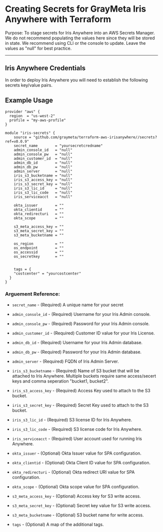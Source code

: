 # Creating Secrets for GrayMeta Iris Anywhere with Terraform
Purpose: To stage secrets for Iris Anywhere into an AWS Secrets Manager.  We do not recommend populating the values here since they will be stored in state. We recommend using CLI or the console to update.  Leave the values as "null" for best practice.

***
## Iris Anywhere Credentials
In order to deploy Iris Anywhere you will need to establish the following secrets key/value pairs.

## Example Usage

```hcl
provider "aws" {
  region  = "us-west-2"
  profile = "my-aws-profile"
}

module "iris-secrets" {    
    source = "github.com/graymeta/terraform-aws-irisanywhere//secrets?ref=v0.0.9"
    secret_name        = "yoursecretcredname"
    admin_console_id   = "null"
    admin_console_pw   = "null"
    admin_customer_id  = "null"
    admin_db_id        = "null"
    admin_db_pw        = "null"
    admin_server       = "null"
    iris_s3_bucketname = "null"
    iris_s3_access_key = "null"
    iris_s3_secret_key = "null"
    iris_s3_lic_id     = "null"
    iris_s3_lic_code   = "null"
    iris_serviceacct   = "null"

    okta_issuer        = ""
    okta_clientid      = ""
    okta_redirecturi   = ""
    okta_scope         = ""

    s3_meta_access_key = ""
    s3_meta_secret_key = ""
    s3_meta_bucketname = ""

    os_region          = ""
    os_endpoint        = ""
    os_accessid        = ""
    os_secretkey       = ""


    tags = {
    "costcenter" = "yourcostcenter"
  }
}
```

### Arguement Reference:
* `secret_name` - (Required) A unique name for your secret
* `admin_console_id` - (Required) Username for your Iris Admin console.
* `admin_console_pw` - (Required) Password for your Iris Admin console.
* `admin_customer_id` - (Required) Customer ID value for your Iris License.
* `admin_db_id` - (Required) Username for your Iris Admin database.
* `admin_db_pw` - (Required) Password for your Iris Admin database.
* `admin_server` - (Required) FQDN of Iris Admin Server.
* `iris_s3_bucketname` - (Required) Name of S3 bucket that will be attached to Iris Anywhere. Multiple buckets require same access/secert keys and comma seperation "bucket1, bucket2".
* `iris_s3_access_key` - (Required) Access Key used to attach to the S3 bucket.
* `iris_s3_secret_key` - (Required) Secret Key used to attach to the S3 bucket.
* `iris_s3_lic_id` - (Required) S3 license ID for Iris Anywhere.
* `iris_s3_lic_code` - (Required) S3 license code for Iris Anywhere.
* `iris_serviceacct` - (Required) User account used for running Iris Anywhere.

* `okta_issuer` - (Optional) Okta Issuer value for SPA configuration.
* `okta_clientid` - (Optional) Okta Client ID value for SPA configuration.
* `okta_redirecturi` - (Optional) Okta redirect URI value for SPA configuration.
* `okta_scope` - (Optional) Okta scope value for SPA configuration.

* `s3_meta_access_key` - (Optional) Access key for S3 write access.
* `s3_meta_secret_key` - (Optional) Secret key value for S3 write access.
* `s3_meta_bucketname` - (Optional) S3 bucket name for write access.
* `tags` -  (Optional) A map of the additional tags.
